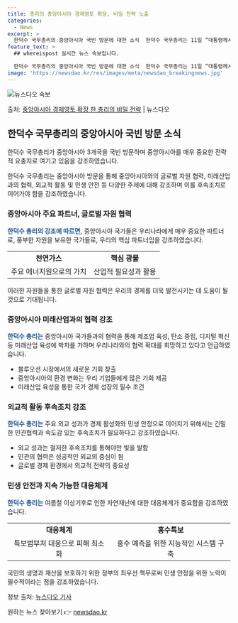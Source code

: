 ```yaml
---
title: 총리의 중앙아시아 경제영토 확장, 비밀 전략 노출
categories:
  - News
excerpt: >
  한덕수 국무총리의 중앙아시아 국빈 방문에 대한 소식  한덕수 국무총리는 11일 “대통령께서 투르크메니스탄, …
feature_text: >
  ## whereispost 실시간 뉴스 속보입니다.

  한덕수 국무총리의 중앙아시아 국빈 방문에 대한 소식  한덕수 국무총리는 11일 “대통령께서 투르크메니스탄, …
image: 'https://newsdao.kr/res/images/meta/newsdao_breakingnews.jpg'
---
```


![뉴스다오 속보](https://newsdao.kr/res/images/meta/newsdao_breakingnews.jpg)

<p>출처: <a href="https://newsdao.kr/4169" rel="dofollow">중앙아시아 경제영토 확장 한 총리의 비밀 전략</a> | 뉴스다오</p>

<h2 data-ke-size="size26">한덕수 국무총리의 중앙아시아 국빈 방문 소식</h2>
한덕수 국무총리가 중앙아시아 3개국을 국빈 방문하며 중앙아시아를 매우 중요한 전략적 요충지로 여기고 있음을 강조하였습니다.

<p data-ke-size="size16">한덕수 국무총리는 중앙아시아 방문을 통해 중앙아시아와의 글로벌 자원 협력, 미래산업과의 협력, 외교적 활동 및 민생 안전 등 다양한 주제에 대해 강조하며 이를 후속조치로 이어가야 함을 강조하였습니다.</p>

<h3>중앙아시아 주요 파트너, 글로벌 자원 협력</h3>
<b><span style="color: #1a5490;">한덕수 총리의 강조에 따르면,</span></b> 중앙아시아 국가들은 우리나라에게 매우 중요한 파트너로, 풍부한 자원을 보유한 국가들로, 우리의 핵심 파트너임을 강조하였습니다.

<table>
    <tr>
        <td style="text-align: center; height: 17px;"><b>천연가스</b></td>
        <td style="text-align: center; height: 17px;"><b>핵심 광물</b></td>
    </tr>
    <tr>
        <td style="text-align: center; height: 17px;">주요 에너지원으로의 가치</td>
        <td style="text-align: center; height: 17px;">산업적 필요성과 활용</td>
    </tr>
</table>

<p data-ke-size="size16">이러한 자원들을 통한 글로벌 자원 협력은 우리의 경제를 더욱 발전시키는 데 도움이 될 것으로 기대됩니다.</p>

<h3>중앙아시아 미래산업과의 협력 강조</h3>
<b><span style="color: #1a5490;">한덕수 총리는</span></b> 중앙아시아 국가들과의 협력을 통해 제조업 육성, 탄소 중립, 디지털 혁신 등 미래산업 육성에 박차를 가하며 우리나라와의 협력 확대를 희망하고 있다고 언급하였습니다.

<ul>
    <li>블루오션 시장에서의 새로운 기회 창출</li>
    <li>중앙아시아의 환경 변화는 우리 기업들에게 많은 기회 제공</li>
    <li>미래산업 육성을 통한 국가 경제 성장의 필수 조건</li>
</ul>

<h3>외교적 활동 후속조치 강조</h3>
<b><span style="color: #1a5490;">한덕수 총리는</span></b> 주요 외교 성과가 경제 활성화와 민생 안정으로 이어지기 위해서는 긴밀한 민관협력과 속도감 있는 후속조치가 필요하다고 강조하였습니다.

<ul>
    <li>외교 성과는 철저한 후속조치를 통해야만 빛을 발함</li>
    <li>민관의 협력은 성공적인 외교의 중심이 됨</li>
    <li>글로벌 경제 환경에서 외교적 전략의 중요성</li>
</ul>

<h3>민생 안전과 지속 가능한 대응체계</h3>
<b><span style="color: #1a5490;">한덕수 총리는</span></b> 여름철 이상기후로 인한 자연재난에 대한 대응체계가 중요함을 강조하였습니다.

<table>
    <tr>
        <td style="text-align: center; height: 17px;"><b>대응체계</b></td>
        <td style="text-align: center; height: 17px;"><b>홍수특보</b></td>
    </tr>
    <tr>
        <td style="text-align: center; height: 17px;">특보범부처 대응으로 피해 최소화</td>
        <td style="text-align: center; height: 17px;">홍수 예측을 위한 지능적인 시스템 구축</td>
    </tr>
</table>

<p data-ke-size="size16">국민의 생명과 재산을 보호하기 위한 정부의 최우선 책무로써 민생 안정을 위한 노력이 필수적이라는 점을 강조하였습니다.</p>

정보 출처: [뉴스다오 기사](https://newsdao.kr/4169) 

원하는 뉴스 찾아보기 👉 <a href="https://newsdao.kr" rel="dofollow">newsdao.kr</a>


